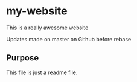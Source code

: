 # my-website

This is a really awesome website 

Updates made on master on Github before rebase 

## Purpose

This file is just a readme file.
